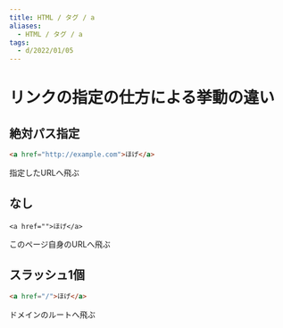 ```yaml
---
title: HTML / タグ / a
aliases:
  - HTML / タグ / a
tags:
  - d/2022/01/05
---
```


リンクの指定の仕方による挙動の違い
================================================================================
絶対パス指定
--------------------------------------------------------------------------------
```html
<a href="http://example.com">ほげ</a>
```
指定したURLへ飛ぶ

なし
--------------------------------------------------------------------------------
```
<a href="">ほげ</a>
```
このページ自身のURLへ飛ぶ

スラッシュ1個
--------------------------------------------------------------------------------
```html
<a href="/">ほげ</a>
```

ドメインのルートへ飛ぶ

